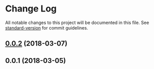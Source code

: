 # Change Log

All notable changes to this project will be documented in this file. See [standard-version](https://github.com/conventional-changelog/standard-version) for commit guidelines.

<a name="0.0.2"></a>
## [0.0.2](https://github.com/daspete/manablox-api/compare/v0.0.1...v0.0.2) (2018-03-07)



<a name="0.0.1"></a>
## 0.0.1 (2018-03-05)

